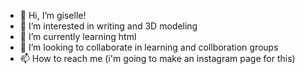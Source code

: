 - 👋 Hi, I’m giselle!
- 👀 I’m interested in writing and 3D modeling
- 🌱 I’m currently learning html
- 💞️ I’m looking to collaborate in learning and collboration groups
- 📫 How to reach me (i'm going to make an instagram page for this)
<!---
gisellemz/gisellemz is a ✨ special ✨ repository because its `README.md` (this file) appears on your GitHub profile.
You can click the Preview link to take a look at your changes.
--->
